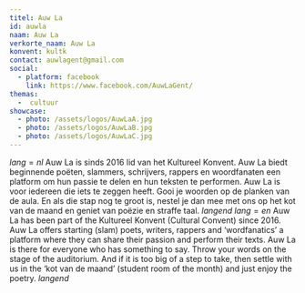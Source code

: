 ```yaml
---
titel: Auw La
id: auwla
naam: Auw La
verkorte_naam: Auw La
konvent: kultk
contact: auwlagent@gmail.com
social:
  - platform: facebook
    link: https://www.facebook.com/AuwLaGent/
themas:
  -  cultuur
showcase:
  - photo: /assets/logos/AuwLaA.jpg
  - photo: /assets/logos/AuwLaB.jpg
  - photo: /assets/logos/AuwLaC.jpg
---
```


$lang=nl$ 
Auw La is sinds 2016 lid van het Kultureel Konvent. Auw La biedt beginnende poëten, slammers, schrijvers, rappers en woordfanaten een platform om hun passie te delen en hun teksten te performen. Auw La is voor iedereen die iets te zeggen heeft. Gooi je woorden op de planken van de aula. En als die stap nog te groot is, nestel je dan mee met ons op het kot van de maand en geniet van poëzie en straffe taal. 
$langend$ 
$lang=en$ 
Auw La has been part of the Kultureel Konvent (Cultural Convent) since 2016. Auw La offers starting (slam) poets, writers, rappers and ‘wordfanatics’ a platform where they can share their passion and perform their texts. Auw La is there for everyone who has something to say. Throw your words on the stage of the auditorium. And if it is too big of a step to take, then settle with us in the ‘kot van de maand’ (student room of the month) and just enjoy the poetry. 
$langend$
